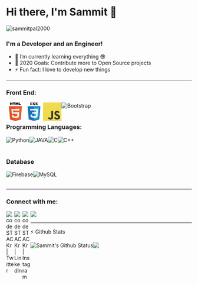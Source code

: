 # Hi there, I'm Sammit 👋
<p align="left"> 
  <img src="https://komarev.com/ghpvc/?username=sammitpal2000" alt="sammitpal2000" /> 
</p>

### I'm a Developer and an Engineer!

- 🌱 I’m currently learning everything 😎
- 🥅 2020 Goals: Contribute more to Open Source projects
- ⚡ Fun fact: I love to develop new things

---

### Front End:

<img align="left" alt="HTML5" width="50px" src="https://raw.githubusercontent.com/github/explore/80688e429a7d4ef2fca1e82350fe8e3517d3494d/topics/html/html.png" />
<img align="left" alt="CSS3" width="50px" src="https://raw.githubusercontent.com/github/explore/80688e429a7d4ef2fca1e82350fe8e3517d3494d/topics/css/css.png" />
<img align="left" alt="JavaScript" width="50px" src="https://raw.githubusercontent.com/github/explore/80688e429a7d4ef2fca1e82350fe8e3517d3494d/topics/javascript/javascript.png" />
<img align="left" alt="Bootstrap" src="https://img.icons8.com/color/50/000000/bootstrap.png"/>
<br />
<br />

### Programming Languages:

<img align="left" alt="Python" src="https://img.icons8.com/ios-glyphs/50/000000/python.png" />
<img align="left" alt="JAVA" src="https://img.icons8.com/color/50/000000/java-coffee-cup-logo.png" />
<img align="left" alt="C" src="https://img.icons8.com/color/50/000000/c-programming.png" />
<img align="left" alt="C++" src="https://img.icons8.com/color/50/000000/c-plus-plus-logo.png"/>
<br/>
<br/>

### Database

<img align="left" alt = "Firebase" src="https://img.icons8.com/color/50/000000/firebase.png"/>
<img align="left" alt = "MySQL" src="https://img.icons8.com/ios-filled/50/000000/mysql-logo.png"/>

<br/>
<br/>

  
<!--START_SECTION:activity-->
<!--END_SECTION:activity-->

---

### Connect with me:

[<img align="left" alt="codeSTACKr | Twitter" width="22px" src="https://cdn.jsdelivr.net/npm/simple-icons@v3/icons/twitter.svg" />][twitter]
[<img align="left" alt="codeSTACKr | LinkedIn" width="22px" src="https://cdn.jsdelivr.net/npm/simple-icons@v3/icons/linkedin.svg" />][linkedin]
[<img align="left" alt="codeSTACKr | Instagram" width="22px" src="https://cdn.jsdelivr.net/npm/simple-icons@v3/icons/instagram.svg" />][instagram]
[<img align="left" src="https://img.icons8.com/material-sharp/24/000000/github.png"/>][github]

<br />

---

  :zap: Github Stats

  <img align="left" alt="Sammit's Github Status" src="https://github-readme-stats.vercel.app/api?username=sammitpal2000&show_icons=true&hide_border=true&theme=dracula" />
  <img align="left" src="https://github-readme-stats.vercel.app/api/top-langs/?username=sammitpal2000&theme=dracula&layout=compact" />


[twitter]: https://twitter.com/sammitpal2000
[instagram]: https://instagram.com/sammitpal
[linkedin]: https://linkedin.com/in/sammitpal2000
[github]: https://www.github.com/sammitpal2000
